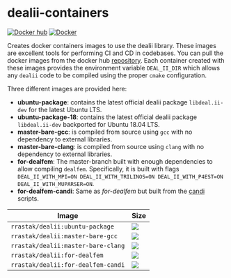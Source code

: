 # dealii-containers

[![](https://img.shields.io/docker/pulls/rrastak/dealii?style=plastic "Docker hub")](https://hub.docker.com/r/rrastak/dealii)
[![Docker](https://github.com/rezarastak/dealii-containers/workflows/Docker/badge.svg)](https://github.com/rezarastak/dealii-containers/actions)

Creates docker containers images to use the dealii library.
These images are excellent tools for performing CI and CD in codebases.
You can pull the docker images from the docker hub [repository](https://hub.docker.com/r/rrastak/dealii).
Each container created with these images provides the environment variable `DEAL_II_DIR` which allows any `dealii` code to be compiled using the proper `cmake` configuration.

Three different images are provided here:
 * **ubuntu-package**: contains the latest official dealii package `libdeal.ii-dev` for the latest Ubuntu LTS.
 * **ubuntu-package-18**: contains the latest official dealii package `libdeal.ii-dev` backported for Ubuntu 18.04 LTS.
 * **master-bare-gcc**: is compiled from source using `gcc` with no dependency to external libraries.
 * **master-bare-clang**: is compiled from source using `clang` with no dependency to external libraries.
 * **for-dealfem**: The master-branch built with enough dependencies to allow compiling `dealfem`. Specifically, it is built with flags `DEAL_II_WITH_MPI=ON DEAL_II_WITH_TRILINOS=ON DEAL_II_WITH_P4EST=ON DEAL_II_WITH_MUPARSER=ON`.
 * **for-dealfem-candi**: Same as *for-dealfem* but built from the [candi](https://github.com/dealii/candi) scripts.

 | Image | Size |
 |---|---|
 |`rrastak/dealii:ubuntu-package`    | ![](https://img.shields.io/docker/image-size/rrastak/dealii/ubuntu-package)|
 |`rrastak/dealii:master-bare-gcc`   | ![](https://img.shields.io/docker/image-size/rrastak/dealii/master-bare-gcc)|
 |`rrastak/dealii:master-bare-clang` | ![](https://img.shields.io/docker/image-size/rrastak/dealii/master-bare-clang)|
 |`rrastak/dealii:for-dealfem`       | ![](https://img.shields.io/docker/image-size/rrastak/dealii/for-dealfem)|
 |`rrastak/dealii:for-dealfem-candi` | ![](https://img.shields.io/docker/image-size/rrastak/dealii/for-dealfem-candi)|


